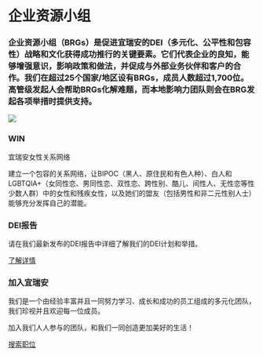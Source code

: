 # 企业资源小组

### 企业资源小组（BRGs）是促进宜瑞安的DEI（多元化、公平性和包容性）战略和文化获得成功推行的关键要素。它们代表企业的良知，能够增强意识，影响政策和做法，并促成与外部业务伙伴和客户的合作。我们在超过25个国家/地区设有BRGs，成员人数超过1,700位。高管级发起人会帮助BRGs化解难题，而本地影响力团队则会在BRG发起各项举措时提供支持。

![](/content/dam/ingredion/2022/images/global/brg/winiconlightblue.png)

### WIN

宜瑞安女性关系网络

建立一个包容的关系网络，让BIPOC（黑人、原住民和有色人种）、白人和LGBTQIA+（女同性恋、男同性恋、双性恋、跨性别、酷儿、间性人、无性恋等性少数人群）中的女性和残疾女性，以及她们的盟友（包括男性和非二元性别人士）能够充分发挥自己的潜能。

### DEI报告

请在我们最新发布的DEI报告中详细了解我们的DEI计划和举措。

[了解详情](/content/dam/ingredion/2022/documents/corporate/ing-dei-2021-final.pdf)

### 加入宜瑞安

我们是一个由经验丰富并且一同努力学习、成长和成功的员工组成的多元化团队，我们珍视并且欢迎每一位成员。

加入我们人人参与的团队，和我们一同创造更加美好的生活！

[搜索职位](/apac/en-sg/company/careers.html)
